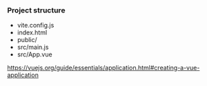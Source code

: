 ### Project structure

- vite.config.js
- index.html
- public/
- src/main.js
- src/App.vue


<aside class="notes">

https://vuejs.org/guide/essentials/application.html#creating-a-vue-application

</aside>

